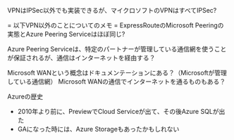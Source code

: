 VPNはIPSec以外でも実装できるが、マイクロソフトのVPNはすべてIPSec?

= 以下VPN以外のことについてのメモ =
ExpressRouteのMicrosoft Peeringの実態とAzure Peering Serviceはほぼ同じ?

Azure Peering Serviceは、特定のパートナーが管理している通信網を使うことが保証されるが、通信はインターネットを経由する？

Microsoft WANという概念はドキュメンテーションにある？（Microsoftが管理している通信網）
Microsoft WANの通信でインターネットを通るものもある？

Azureの歴史
- 2010年より前に、PreviewでCloud Serviceが出て、その後Azure SQLが出た
- GAになった時には、Azure Storageもあったかもしれない